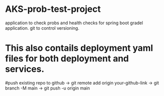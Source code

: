 # AKS-prob-test-project
application to check probs and health checks for spring boot gradel application. git to control versioning.

# This also contails deployment yaml files for both deployment and services. 

#push existing repo to github
-> git remote add origin your-github-link
-> git branch -M main
-> git push -u origin main
